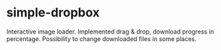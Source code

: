 # simple-dropbox
Interactive image loader.
Implemented drag & drop, download progress in percentage. Possibility to change downloaded files in some places.
